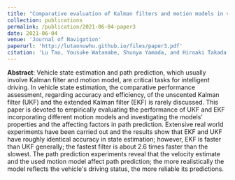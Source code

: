 ```yaml
---
title: "Comparative evaluation of Kalman filters and motion models in vehicular state estimation and path prediction"
collection: publications
permalink: /publication/2021-06-04-paper3
date: 2021-06-04
venue: 'Journal of Navigation'
paperurl: 'http://lutaonuwhu.github.io/files/paper3.pdf'
citation: 'Lu Tao, Yousuke Watanabe, Shunya Yamada, and Hiroaki Takada. "Comparative evaluation of Kalman filters and motion models in vehicular state estimation and path prediction." The Journal of Navigation 74, no. 5 (2021): 1142-1160.'
---
```


**Abstract**: Vehicle state estimation and path prediction, which usually involve Kalman filter and motion model, are critical tasks for intelligent driving. In vehicle state estimation, the comparative performance assessment, regarding accuracy and efficiency, of the unscented Kalman filter (UKF) and the extended Kalman filter (EKF) is rarely discussed. This paper is devoted to empirically evaluating the performance of UKF and EKF incorporating different motion models and investigating the models’ properties and the affecting factors in path prediction. Extensive real world experiments have been carried out and the results show that EKF and UKF have roughly identical accuracy in state estimation; however, EKF is faster than UKF generally; the fastest filter is about 2.6 times faster than the slowest. The path prediction experiments reveal that the velocity estimate and the used motion model affect path prediction; the more realistically the model reflects the vehicle's driving status, the more reliable its predictions.